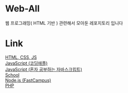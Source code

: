 # Web-All
웹 프로그래밍( HTML 기반 ) 관련해서 모아둔 레포지토리 입니다

# Link
[HTML, CSS, JS](https://github.com/BackdevHong/Web-All/tree/main/Html-Css-Js)<br />
[JavaScript (코딩애플)](https://github.com/BackdevHong/Web-All/tree/main/Html-Css-Js)<br />
[JavaScript (혼자 공부하는 자바스크립트)](https://github.com/BackdevHong/Web-All/tree/main/JS)<br />
[School](https://github.com/BackdevHong/Web-All/tree/main/School-Learning)<br />
[Node.js (FastCampus)](https://github.com/BackdevHong/Web-All/tree/main/Html-Css-Js)<br />
[PHP](https://github.com/BackdevHong/Web-All/tree/main/php) <br />
